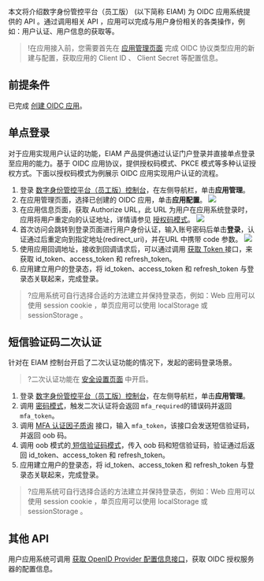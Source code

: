 本文将介绍数字身份管控平台（员工版） (以下简称 EIAM) 为 OIDC 应用系统提供的 API 。通过调用相关 API ，应用可以完成与用户身份相关的各类操作，例如：用户认证、用户信息的获取等。
>!在应用接入前，您需要首先在 [应用管理页面](https://console.cloud.tencent.com/eiam/app-manager) 完成 OIDC 协议类型应用的新建与配置，获取应用的 Client ID 、 Client Secret 等配置信息。
>
## 前提条件
已完成 [创建 OIDC 应用](https://cloud.tencent.com/document/product/1442/62512)。

## 单点登录
对于应用实现用户认证的功能，EIAM 产品提供通过认证门户登录并直接单点登录至应用的能力。基于 OIDC 应用协议，提供授权码模式、PKCE 模式等多种认证授权方式。下面以授权码模式为例展示 OIDC 应用实现用户认证的流程。
1. 登录 [数字身份管控平台（员工版）控制台](https://console.cloud.tencent.com/eiam/app-manager)，在左侧导航栏，单击**应用管理**。
2. 在应用管理页面，选择已创建的 OIDC 应用，单击**应用配置**。
![](https://main.qcloudimg.com/raw/2e87d32dce333b7b5f85dff4a4788cee.png)
3. 在应用信息页面，获取 Authorize URL，此 URL 为用户在应用系统登录时，应用将用户重定向的认证地址，详情请参见 [授权码模式](https://cloud.tencent.com/document/product/1442/62552)。
![](https://main.qcloudimg.com/raw/7c079dfb2523a11f351c7d9dbed45862.png)
4. 首次访问会跳转到登录页面进行用户身份认证，输入账号密码后单击**登录**，认证通过后重定向到指定地址(redirect_uri)，并在URL 中携带 code 参数。
![](https://main.qcloudimg.com/raw/3bb227d96f6a0d2e38e822d155aa182d.png)
5. 使用应用回调地址，接收到回调请求后，可以通过调用 [获取 Token ](https://cloud.tencent.com/document/product/1442/62552)接口，来获取 id_token、access_token 和 refresh_token。
7. 应用建立用户的登录态，将 id_token、access_token 和 refresh_token 与登录态关联起来，完成登录。
>?应用系统可自行选择合适的方法建立并保持登录态，例如：Web 应用可以使用 session cookie ，单页应用可以使用 localStorage 或 sessionStorage 。

## 短信验证码二次认证
针对在 EIAM 控制台开启了二次认证功能的情况下，发起的密码登录场景。
>?二次认证功能在 [安全设置页面](https://console.cloud.tencent.com/eiam/security-setting) 中开启。
>
1. 登录 [数字身份管控平台（员工版）控制台](https://console.cloud.tencent.com/eiam/app-manager)，在左侧导航栏，单击**应用管理**。
2. 调用 [密码模式](https://cloud.tencent.com/document/product/1442/62423)，触发二次认证将会返回 `mfa_required`的错误码并返回 `mfa_token`。
3. 调用 [ MFA 认证因子质询](https://cloud.tencent.com/document/product/1442/62436) 接口，输入 `mfa_token`，该接口会发送短信验证码，并返回 oob 码。
4. 调用 oob 模式的[ 短信验证码模式](https://cloud.tencent.com/document/product/1442/62428)，传入 oob 码和短信验证码，验证通过后返回 id_token、access_token 和 refresh_token。
5. 应用建立用户的登录态，将 id_token、access_token 和 refresh_token 与登录态关联起来，完成登录。
>?应用系统可自行选择合适的方法建立并保持登录态，例如：Web 应用可以使用 session cookie ，单页应用可以使用 localStorage 或 sessionStorage 。

## 其他 API
用户应用系统可调用 [获取 OpenID Provider 配置信息接口](https://cloud.tencent.com/document/product/1442/62560)，获取 OIDC 授权服务器的配置信息。
